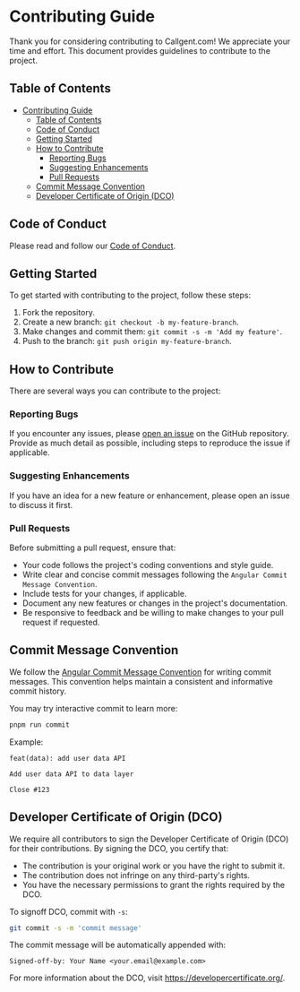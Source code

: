 # Contributing Guide

Thank you for considering contributing to Callgent.com! We appreciate your time and effort. This document provides guidelines to contribute to the project.

## Table of Contents

- [Contributing Guide](#contributing-guide)
  - [Table of Contents](#table-of-contents)
  - [Code of Conduct](#code-of-conduct)
  - [Getting Started](#getting-started)
  - [How to Contribute](#how-to-contribute)
    - [Reporting Bugs](#reporting-bugs)
    - [Suggesting Enhancements](#suggesting-enhancements)
    - [Pull Requests](#pull-requests)
  - [Commit Message Convention](#commit-message-convention)
  - [Developer Certificate of Origin (DCO)](#developer-certificate-of-origin-dco)

## Code of Conduct

Please read and follow our [Code of Conduct](CODE_OF_CONDUCT.md).

## Getting Started

To get started with contributing to the project, follow these steps:

1. Fork the repository.
2. Create a new branch: `git checkout -b my-feature-branch`.
3. Make changes and commit them: `git commit -s -m 'Add my feature'`.
4. Push to the branch: `git push origin my-feature-branch`.

## How to Contribute

There are several ways you can contribute to the project:

### Reporting Bugs

If you encounter any issues, please [open an issue](https://github.com/Callgent/steprun/issues) on the GitHub repository. Provide as much detail as possible, including steps to reproduce the issue if applicable.

### Suggesting Enhancements

If you have an idea for a new feature or enhancement, please open an issue to discuss it first.

### Pull Requests

Before submitting a pull request, ensure that:

- Your code follows the project's coding conventions and style guide.
- Write clear and concise commit messages following the `Angular Commit Message Convention`.
- Include tests for your changes, if applicable.
- Document any new features or changes in the project's documentation.
- Be responsive to feedback and be willing to make changes to your pull request if requested.

## Commit Message Convention

We follow the [Angular Commit Message Convention](https://github.com/angular/angular/blob/master/CONTRIBUTING.md#commit) for writing commit messages. This convention helps maintain a consistent and informative commit history.

You may try interactive commit to learn more:

```bash
pnpm run commit
```

Example:

```text
feat(data): add user data API

Add user data API to data layer

Close #123
```

## Developer Certificate of Origin (DCO)

We require all contributors to sign the Developer Certificate of Origin (DCO) for their contributions. By signing the DCO, you certify that:

- The contribution is your original work or you have the right to submit it.
- The contribution does not infringe on any third-party's rights.
- You have the necessary permissions to grant the rights required by the DCO.

To signoff DCO, commit with `-s`:

```bash
git commit -s -m 'commit message'
```

The commit message will be automatically appended with:

```text
Signed-off-by: Your Name <your.email@example.com>
```

For more information about the DCO, visit <https://developercertificate.org/>.
